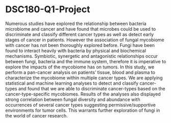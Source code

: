 # DSC180-Q1-Project
Numerous studies have explored the relationship between bacteria microbiome and cancer and have found that microbes could be used to discriminate and classify different cancer types as well as detect early stages of cancer in patients. However the association of fungal mycobiome with cancer has not been thoroughly explored before. Fungi have been found to interact heavily with bacteria by physical and biochemical mechanisms. Symbiotic, synergetic and antagonistic relationships occur between fungi, bacteria and the immune system, therefore it is imperative to explore the impacts of the mycobiome has on tumors. In this study, we perform a pan-cancer analysis on patients’ tissue, blood and plasma to characterize the mycobiome within multiple cancer types. We are applying statistical and machine learning analyses to detect and classify cancer-types and found that we are able to discriminate cancer-types based on the cancer-type-specific mycobiomes. Results of the analyses also displayed strong correlation between fungal diversity and abundance with occurrences of several cancer types suggesting permissive/supportive environments for tumor cells. This warrants further exploration of fungi in the world of cancer research.

